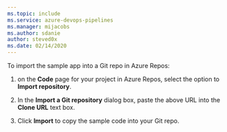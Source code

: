 ```yaml
---
ms.topic: include
ms.service: azure-devops-pipelines
ms.manager: mijacobs
ms.author: sdanie
author: steved0x
ms.date: 02/14/2020
---
```


To import the sample app into a Git repo in Azure Repos:

 1. on the **Code** page for your project in Azure Repos, select the option to **Import repository**.

 1. In the **Import a Git repository** dialog box, paste the above URL into the **Clone URL** text box.

 1. Click **Import** to copy the sample code into your Git repo.